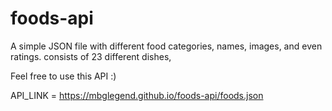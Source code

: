 # foods-api
A simple JSON file with different food categories, names, images, and even ratings. consists of 23 different dishes,

Feel free to use this API :)

API_LINK = https://mbglegend.github.io/foods-api/foods.json
